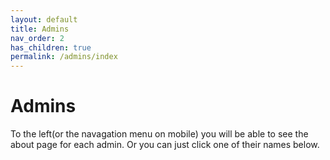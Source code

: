 ```yaml
---
layout: default
title: Admins
nav_order: 2
has_children: true
permalink: /admins/index
---
```

# Admins
To the left(or the navagation menu on mobile) you will be able to see the about page for each admin.
Or you can just click one of their names below.
